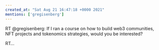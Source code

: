 ```yaml
---
created_at: "Sat Aug 21 16:47:18 +0000 2021"
mentions: ['gregisenberg']
---
```


RT @gregisenberg: If I ran a course on how to build web3 communities, NFT projects and tokenomics strategies, would you be interested?

RT…